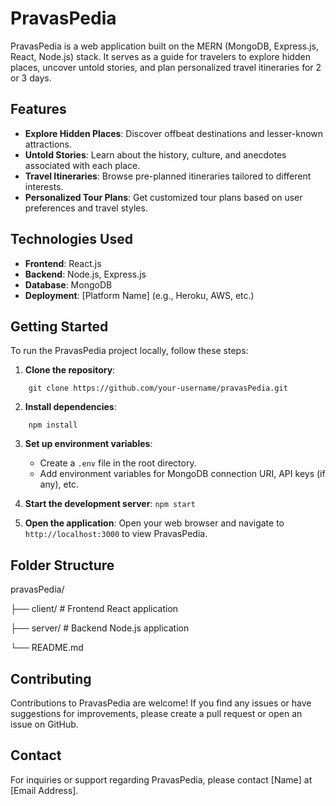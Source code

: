 # PravasPedia

PravasPedia is a web application built on the MERN (MongoDB, Express.js, React, Node.js) stack. It serves as a guide for travelers to explore hidden places, uncover untold stories, and plan personalized travel itineraries for 2 or 3 days.

## Features

- **Explore Hidden Places**: Discover offbeat destinations and lesser-known attractions.
- **Untold Stories**: Learn about the history, culture, and anecdotes associated with each place.
- **Travel Itineraries**: Browse pre-planned itineraries tailored to different interests.
- **Personalized Tour Plans**: Get customized tour plans based on user preferences and travel styles.

## Technologies Used

- **Frontend**: React.js
- **Backend**: Node.js, Express.js
- **Database**: MongoDB
- **Deployment**: [Platform Name] (e.g., Heroku, AWS, etc.)

## Getting Started

To run the PravasPedia project locally, follow these steps:

1. **Clone the repository**:
```
    git clone https://github.com/your-username/pravasPedia.git
```
2. **Install dependencies**:
``` cd pravasPedia
    npm install
```
3. **Set up environment variables**:
    - Create a `.env` file in the root directory.
    - Add environment variables for MongoDB connection URI, API keys (if any), etc.

4. **Start the development server**:
    ```npm start ```
5. **Open the application**:
    Open your web browser and navigate to `http://localhost:3000` to view PravasPedia.

## Folder Structure
pravasPedia/

├── client/ # Frontend React application

├── server/ # Backend Node.js application

└── README.md

## Contributing
Contributions to PravasPedia are welcome! If you find any issues or have suggestions for improvements, please create a pull request or open an issue on GitHub.

## Contact
For inquiries or support regarding PravasPedia, please contact [Name] at [Email Address].
